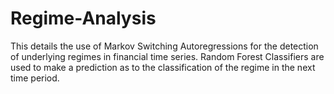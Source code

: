 # Regime-Analysis

This details the use of Markov Switching Autoregressions for the detection of underlying regimes in financial time series. Random Forest Classifiers are used to make a prediction as to the classification of the regime in the next time period.
